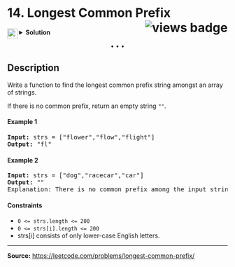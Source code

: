 <h1>
14. Longest Common Prefix
<img src="https://tinyurl.com/yckrprvs" align="right" alt="views badge">
</h1>

<details>
<summary>
    <img src="https://git.io/JDE5D" height="24" align="left" alt="swift">
    <b>Solution</b>
</summary>

<br/>

```swift
class Solution {
    func longestCommonPrefix(_ strs: [String]) -> String {
        
        if strs.isEmpty { return "" }
        var common = strs[0]
        
        for ch in strs {
            while !ch.hasPrefix(common) {
                common = String(common.dropLast())
            }
        }
        return common
    }
}
```

<p>
<a href="https://gist.github.com/asahiocean/b537f2aa03c459e6f72df36e501170ce">
<img src="https://git.io/JDNlC" alt="GitHub Gist" height="18" align="center">
</a>
<a href="https://leetcode.com/problems/longest-common-prefix/discuss/1136361">
<img src="https://git.io/JDSVA" alt="LeetCode Discuss" height="28" align="right">
</a>
</p>
    
</details>

<p align="center">• • •</p>

<h2>Description</h2>

<p>
Write a function to find the longest common prefix string amongst an array of strings.

If there is no common prefix, return an empty string <code>""</code>.
</p>

<h4>Example 1</h4>

<pre>
<b>Input:</b> strs = ["flower","flow","flight"]
<b>Output:</b> "fl"
</pre>

<h4>Example 2</h4>

<pre>
<b>Input:</b> strs = ["dog","racecar","car"]
<b>Output:</b> ""
Explanation: There is no common prefix among the input strings.
</pre>

<h4>Constraints</h4>

<ul>
<li><code>0 <= strs.length <= 200</code></li>
<li><code>0 <= strs[i].length <= 200</code></li>
<li>strs[i] consists of only lower-case English letters.</li>
</ul>

<hr>

<b>Source:</b> https://leetcode.com/problems/longest-common-prefix/